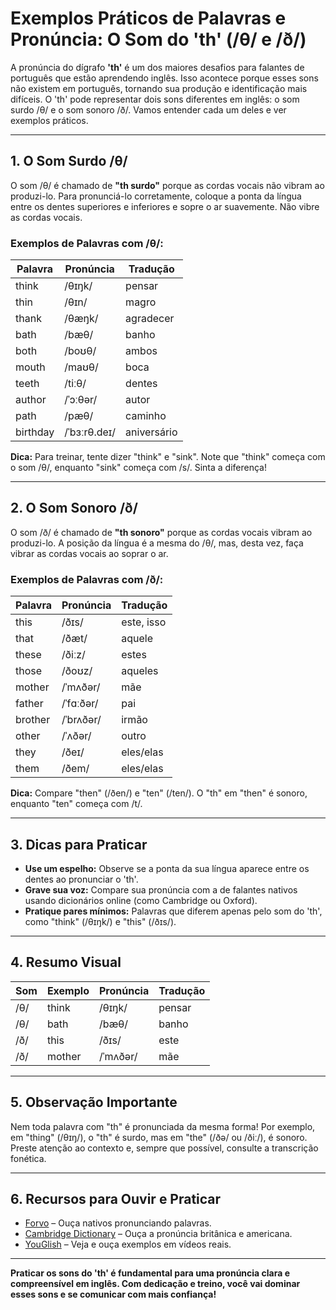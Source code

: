 
# Exemplos Práticos de Palavras e Pronúncia: O Som do 'th' (/θ/ e /ð/)

A pronúncia do dígrafo **'th'** é um dos maiores desafios para falantes de português que estão aprendendo inglês. Isso acontece porque esses sons não existem em português, tornando sua produção e identificação mais difíceis. O 'th' pode representar dois sons diferentes em inglês: o som surdo /θ/ e o som sonoro /ð/. Vamos entender cada um deles e ver exemplos práticos.

---

## 1. O Som Surdo /θ/

O som /θ/ é chamado de **"th surdo"** porque as cordas vocais não vibram ao produzi-lo. Para pronunciá-lo corretamente, coloque a ponta da língua entre os dentes superiores e inferiores e sopre o ar suavemente. Não vibre as cordas vocais.

### Exemplos de Palavras com /θ/:

| Palavra   | Pronúncia | Tradução   |
|-----------|-----------|------------|
| think     | /θɪŋk/    | pensar     |
| thin      | /θɪn/     | magro      |
| thank     | /θæŋk/    | agradecer  |
| bath      | /bæθ/     | banho      |
| both      | /boʊθ/    | ambos      |
| mouth     | /maʊθ/    | boca       |
| teeth     | /tiːθ/    | dentes     |
| author    | /ˈɔːθər/  | autor      |
| path      | /pæθ/     | caminho    |
| birthday  | /ˈbɜːrθ.deɪ/ | aniversário |

**Dica:** Para treinar, tente dizer "think" e "sink". Note que "think" começa com o som /θ/, enquanto "sink" começa com /s/. Sinta a diferença!

---

## 2. O Som Sonoro /ð/

O som /ð/ é chamado de **"th sonoro"** porque as cordas vocais vibram ao produzi-lo. A posição da língua é a mesma do /θ/, mas, desta vez, faça vibrar as cordas vocais ao soprar o ar.

### Exemplos de Palavras com /ð/:

| Palavra   | Pronúncia | Tradução   |
|-----------|-----------|------------|
| this      | /ðɪs/     | este, isso |
| that      | /ðæt/     | aquele     |
| these     | /ðiːz/    | estes      |
| those     | /ðoʊz/    | aqueles    |
| mother    | /ˈmʌðər/  | mãe        |
| father    | /ˈfɑːðər/ | pai        |
| brother   | /ˈbrʌðər/ | irmão      |
| other     | /ˈʌðər/   | outro      |
| they      | /ðeɪ/     | eles/elas  |
| them      | /ðem/     | eles/elas  |

**Dica:** Compare "then" (/ðen/) e "ten" (/ten/). O "th" em "then" é sonoro, enquanto "ten" começa com /t/.

---

## 3. Dicas para Praticar

- **Use um espelho:** Observe se a ponta da sua língua aparece entre os dentes ao pronunciar o 'th'.
- **Grave sua voz:** Compare sua pronúncia com a de falantes nativos usando dicionários online (como Cambridge ou Oxford).
- **Pratique pares mínimos:** Palavras que diferem apenas pelo som do 'th', como "think" (/θɪŋk/) e "this" (/ðɪs/).

---

## 4. Resumo Visual

| Som  | Exemplo | Pronúncia | Tradução |
|------|---------|-----------|----------|
| /θ/  | think   | /θɪŋk/    | pensar   |
| /θ/  | bath    | /bæθ/     | banho    |
| /ð/  | this    | /ðɪs/     | este     |
| /ð/  | mother  | /ˈmʌðər/  | mãe      |

---

## 5. Observação Importante

Nem toda palavra com "th" é pronunciada da mesma forma! Por exemplo, em "thing" (/θɪŋ/), o "th" é surdo, mas em "the" (/ðə/ ou /ðiː/), é sonoro. Preste atenção ao contexto e, sempre que possível, consulte a transcrição fonética.

---

## 6. Recursos para Ouvir e Praticar

- [Forvo](https://forvo.com/) – Ouça nativos pronunciando palavras.
- [Cambridge Dictionary](https://dictionary.cambridge.org/) – Ouça a pronúncia britânica e americana.
- [YouGlish](https://youglish.com/) – Veja e ouça exemplos em vídeos reais.

---

**Praticar os sons do 'th' é fundamental para uma pronúncia clara e compreensível em inglês. Com dedicação e treino, você vai dominar esses sons e se comunicar com mais confiança!**
```
